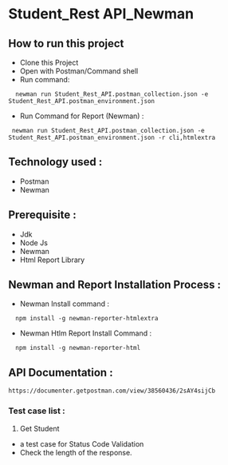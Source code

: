 # Student_Rest API_Newman

## How to run this project

- Clone this Project
- Open with Postman/Command shell
- Run command:

```http
  newman run Student_Rest_API.postman_collection.json -e Student_Rest_API.postman_environment.json
```
- Run Command for Report (Newman) :
```http
 newman run Student_Rest_API.postman_collection.json -e Student_Rest_API.postman_environment.json -r cli,htmlextra
```

## Technology used :
- Postman
- Newman

## Prerequisite :
- Jdk
- Node Js 
- Newman
- Html Report Library

## Newman and Report Installation Process :
- Newman Install command :
```http
  npm install -g newman-reporter-htmlextra
```
- Newman Htlm Report Install Command :
```http
  npm install -g newman-reporter-html
```
## API Documentation :
```http
https://documenter.getpostman.com/view/38560436/2sAY4sijCb
```
### Test case list :
  1. Get Student
   - a test case for Status Code Validation
   -  Check the length of the response.


